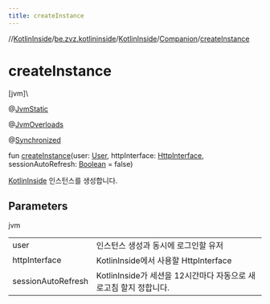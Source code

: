 ```yaml
---
title: createInstance
---
```

//[KotlinInside](../../../../index.html)/[be.zvz.kotlininside](../../index.html)/[KotlinInside](../index.html)/[Companion](index.html)/[createInstance](create-instance.html)



# createInstance



[jvm]\




@[JvmStatic](https://kotlinlang.org/api/latest/jvm/stdlib/kotlin.jvm/-jvm-static/index.html)



@[JvmOverloads](https://kotlinlang.org/api/latest/jvm/stdlib/kotlin.jvm/-jvm-overloads/index.html)



@[Synchronized](https://kotlinlang.org/api/latest/jvm/stdlib/kotlin.jvm/-synchronized/index.html)



fun [createInstance](create-instance.html)(user: [User](../../../be.zvz.kotlininside.session.user/-user/index.html), httpInterface: [HttpInterface](../../../be.zvz.kotlininside.http/-http-interface/index.html), sessionAutoRefresh: [Boolean](https://kotlinlang.org/api/latest/jvm/stdlib/kotlin/-boolean/index.html) = false)



[KotlinInside](../index.html) 인스턴스를 생성합니다.



## Parameters


jvm

| | |
|---|---|
| user | 인스턴스 생성과 동시에 로그인할 유저 |
| httpInterface | KotlinInside에서 사용할 HttpInterface |
| sessionAutoRefresh | KotlinInside가 세션을 12시간마다 자동으로 새로고침 할지 정합니다. |




